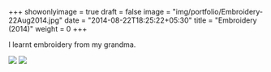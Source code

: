 +++
showonlyimage = true
draft = false
image = "img/portfolio/Embroidery-22Aug2014.jpg"
date = "2014-08-22T18:25:22+05:30"
title = "Embroidery (2014)"
weight = 0
+++

I learnt embroidery from my grandma.

<!--more-->

![](/img/portfolio/Embroidery-22Aug2014.jpg)
![](/img/portfolio/Embroidery-dolphin-22Aug2014.jpg)
